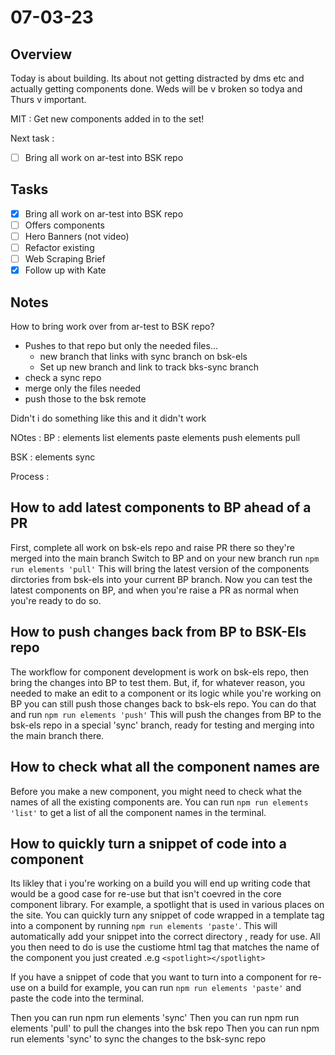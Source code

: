 # 07-03-23

## Overview

Today is about building. Its about not getting distracted by dms etc and actually getting components done. Weds will be v broken so todya and Thurs v important.

MIT :
Get new components added in to the set!

Next task :
- [ ] Bring all work on ar-test into BSK repo

## Tasks
- [x] Bring all work on ar-test into BSK repo
- [ ] Offers components
- [ ] Hero Banners (not video)
- [ ] Refactor existing
- [ ] Web Scraping Brief
- [x] Follow up with Kate

## Notes

How to bring work over from ar-test to BSK repo?
- Pushes to that repo but only the needed files...
    - new branch that links with sync branch on bsk-els
    - Set up new branch and link to track bks-sync branch
- check a sync repo
- merge only the files needed
- push those to the bsk remote

Didn't i do something like this and it didn't work


NOtes :
BP :
elements list
elements paste
elements push
elements pull


BSK :
elements sync

Process :

## How to add latest components to BP ahead of a PR
First, complete all work on bsk-els repo and raise PR there so they're merged into the main branch
Switch to BP and on your new branch run `npm run elements 'pull'`
This will bring the latest version of the components dirctories from bsk-els into your current BP branch.
Now you can test the latest components on BP, and when you're raise a PR as normal when you're ready to do so.

## How to push changes back from BP to BSK-Els repo
The workflow for component development is work on bsk-els repo, then bring the changes into BP to test them.
But, if, for whatever reason, you needed to make an edit to a component or its logic while you're working on BP you can still push those changes back to bsk-els repo.
You can do that and run `npm run elements 'push'`
This will push the changes from BP to the bsk-els repo in a special 'sync' branch, ready for testing and merging into the main branch there.

## How to check what all the component names are
Before you make a new component, you might need to check what the names of all the existing components are.
You can run `npm run elements 'list'` to get a list of all the component names in the terminal.

## How to quickly turn a snippet of code into a component
Its likley that i you're working on a build you will end up writing code that would be a good case for re-use but that isn't coevred in the core component library. For example, a spotlight that is used in various places on the site.
You can quickly turn any snippet of code wrapped in a template tag into a component by running `npm run elements 'paste'`.
This will automatically add your snippet into the correct directory , ready for use.
All you then need to do is use the custiome html tag that matches the name of the component you just created .e.g
`<spotlight></spotlight>`

If you have a snippet of code that you want to turn into a component for re-use on a build for example, you can run `npm run elements 'paste'` and paste the code into the terminal.


Then you can run npm run elements 'sync'
Then you can run npm run elements 'pull' to pull the changes into the bsk repo
Then you can run npm run elements 'sync' to sync the changes to the bsk-sync repo
